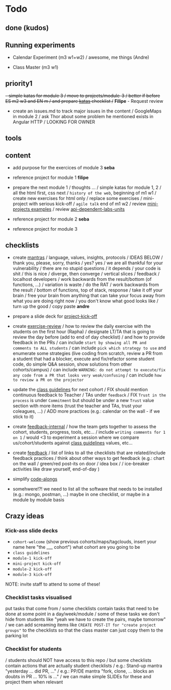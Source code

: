 # Todo

## done (kudos)


## Running experiments

- Calendar Experiment (m3 w1+w2)
/ awesome, me things (Andre)

- Class Master (m3 w1)


## priority1

~~- simple katas for module 3
/ move to projects/module-3
/ better if before ES m2 w3 and EN m
/ and prepare [katas](./projects/katas.md) checklist
/~~ 
**Filipe** - Request review

- create an issues.md to track major issues in the content
/ GoogleMaps in module 2
/ ask Thor about some problem he mentioned exists in Angular HTTP
/ LOOKING FOR OWNER



## tools


## content

- add purpose for the exercices of module 3
**seba**

- reference project for module 1
**filipe**

- prepare the next module 1
/ thoughts ...
/ simple katas for module 1, 2
/ all the html first, css next
/ `history of the web`, beginning of m1 w1
/ create new exercises for html only
/ replace some exercises
/ mini-project with serious kick-off
/ `agile talk` end of m1 w2
/ review [mini-projects examples](./mini-projects.md)
/ review [api-dependent-labs-units](./materials/api-dependent-labs-units.md)


- reference project for module 2
**seba**

- reference project for module 3



## checklists

- create [mantras](./mantras.md)
/ language, values, insights, protocols
/ IDEAS BELOW
/ thank you, please, sorry, thanks
/ yes? yes
/ we are all thankful for your vulnerability
/ there are no stupid questions
/ it depends
/ your code is shit
/ this is nice
/ diverge, then converge
/ vertical slices
/ feedback
/ localhost developers
/ work backwards from the result/bottom (of functions, ...)
/ variation is waste
/ do the RAT
/ work backwards from the result / bottom of functions, top of stack, response
/ take it off your brain / free your brain from anything that can take your focus away from what you are doing right now
/ you don't know what good looks like
/ turn up the good
/ copy paste
**andre**

- prepare a slide deck for [project-kick-off](./projects/project-kick-off.md)

- create [exercise-review](./exercise-review.md)
/ how to review the daily exercise with the students on the first hour (Rapha)
/ designate LT/TA that is going to review the day before (add to end of day checklist)
/ and how to provide feedback in the PRs
/ can include `start by showing all PR and comments to ALL students`
/ can include `pick which strategy to use` and enumerate some strategies (live coding from scratch, review a PR from a student that had a blocker, execute and fix/refactor some student code, do simple Q&A session, show solutions from other cohorts/campus)
/ can include `WARNING: do not attempt to execute/fix any code from a PR that looks very weak/confusing`
/ can include `how to review a PR on the projector`

- update the [class guidelines](./bcn-webdev-guidelines.md) for next cohort
/ FIX should mention continuous feedback to Teacher / TAs under `feedback`
/ FIX `Trust in the process` is under `Commitment` but should be under a new `Trust` value section with more items (trust the teacher and TAs, trust your coleagues, ...)
/ ADD more practices (e.g.: calendar on the wall - if we stick to it)

- create [feedback-internal](./feedback-internal.md)
/ how the team gets together to assess the cohort, students, progress, tools, etc...
/ include `writing comments for 1 on 1`
/ would <3 to experiment a session where we compare us/cohort/students against [class guidelines](./bcn-webdev-guidelines.md) values, etc...

- create [feedback](./feedback.md)
/ list of links to all the checklists that are related/include feedback practices
/ think about other ways to get feedback (e.g.: chart on the wall / green/red post-its on door / idea box / / ice-breaker activities like draw yourself, end-of-day )

- simplify [code-alongs](./active-learning/code-alongs.md)

- somehwere!?! we need to list all the software that needs to be installed (e.g.: mongo, postman, ...) maybe in one checklist, or maybe in a module by module basis

## Crazy ideas


### Kick-ass slide decks

- `cohort-welcome` (show previous cohorts/maps/tagclouds, insert your name here "the ___ cohort") what cohort are you going to be
- `class guidelines`
- `module-1 kick-off`
- `mini-project kick-off`
- `module-2 kick-off`
- `module-3 kick-off`

NOTE: invite staff to attend to some of these!

### Checklist tasks visualised

put tasks that come from
/ some checklists contain tasks that need to be done at some point in a day/week/module
/ some of these tasks we don't hide from students like "yeah we have to create the pairs, maybe tomorrow"
/ we can add screaming items like `CREATE POST-IT for "create project groups"` to the checklists so that the class master can just copy them to the parking lot

### Checklist for students

/ students should NOT have access to this repo
/ but some checklists contain actions that are actually student checklists
/ e.g.: Stand-up mantra "yesterday ... did PR, ..."
/ e.g.: PP/DE mantra "fork, clone, ... blocks an doubts in PR ... 10% is ..."
/ we can make simple SLIDEs for these and project them when relevant

